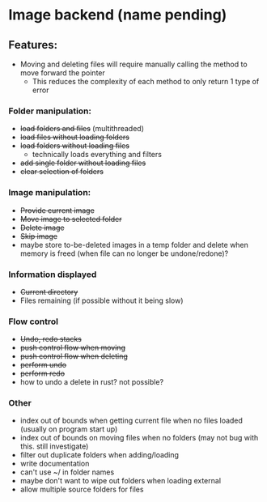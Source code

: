 # Image backend (name pending)

## Features:
- Moving and deleting files will require manually calling the method to move forward the pointer
    - This reduces the complexity of each method to only return 1 type of error

### Folder manipulation:
- ~~load folders and files~~ (multithreaded)
- ~~load files without loading folders~~
- ~~load folders without loading files~~
    - technically loads everything and filters
- ~~add single folder without loading files~~
- ~~clear selection of folders~~

### Image manipulation:
- ~~Provide current image~~
- ~~Move image to selected folder~~
- ~~Delete image~~
- ~~Skip image~~
- maybe store to-be-deleted images in a temp folder and delete when memory is freed (when file can no longer be undone/redone)?

### Information displayed
- ~~Current directory~~
- Files remaining (if possible without it being slow)

### Flow control
- ~~Undo, redo stacks~~
- ~~push control flow when moving~~
- ~~push control flow when deleting~~
- ~~perform undo~~
- ~~perform redo~~
- how to undo a delete in rust? not possible?

### Other
- index out of bounds when getting current file when no files loaded (usually on program start up)
- index out of bounds on moving files when no folders (may not bug with this. still investigate)
- filter out duplicate folders when adding/loading
- write documentation
- can't use ~/ in folder names
- maybe don't want to wipe out folders when loading external
- allow multiple source folders for files
